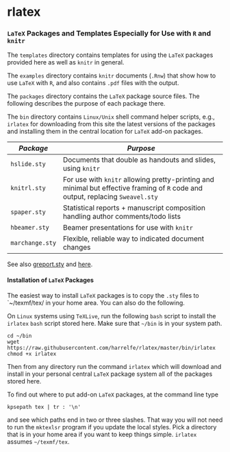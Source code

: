 # rlatex
### `LaTeX` Packages and Templates Especially for Use with `R` and `knitr`

The `templates` directory contains templates for using the `LaTeX` packages provided here as well as `knitr` in general.

The `examples` directory contains `knitr` documents (`.Rnw`) that show how to use `LaTeX` with `R`, and also contains `.pdf` files with the output.

The `packages` directory contains the `LaTeX` package source files.  The following describes the purpose of each package there.

The `bin` directory contains `Linux/Unix` shell command helper scripts, e.g., `irlatex` for downloading from this site the latest versions of the packages and installing them in the central location for `LaTeX` add-on packages.

|*Package*|*Purpose*|
--------|--------
| `hslide.sty` | Documents that double as handouts and slides, using `knitr` |
| `knitrl.sty` | For use with `knitr` allowing pretty-printing and minimal but effective framing of `R` code and output, replacing `Sweavel.sty` |
| `spaper.sty` | Statistical reports + manuscript composition handling author comments/todo lists |
| `hbeamer.sty` | Beamer presentations for use with `knitr` |
| `marchange.sty` | Flexible, reliable way to indicated document changes |

See also [greport.sty](https://github.com/harrelfe/greport/blob/master/inst/greport.sty) and [here](http://biostat.mc.vanderbilt.edu/BiostatisticianResponsibilities).


#### Installation of `LaTeX` Packages
The easiest way to install `LaTeX` packages is to copy the `.sty` files to `~/texmf/tex/ in your home area.  You can also do the following.

On `Linux` systems using `TeXLive`, run the following `bash` script to install the `irlatex` `bash` script stored here.  Make sure that `~/bin` is in your system path.

```
cd ~/bin
wget https://raw.githubusercontent.com/harrelfe/rlatex/master/bin/irlatex
chmod +x irlatex
```

Then from any directory run the command `irlatex` which will download and install in your personal central `LaTeX` package system all of the packages stored here.

To find out where to put add-on `LaTeX` packages, at the command line type
```
kpsepath tex | tr : '\n'
```
and see which paths end in two or three slashes.  That way you will not need to run the `mktexlsr` program if you update the local styles.  Pick a directory that is in your home area if you want to keep things simple.  `irlatex` assumes `~/texmf/tex`.
